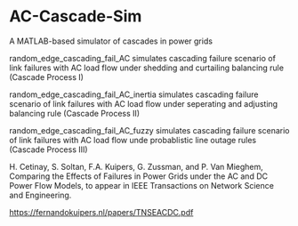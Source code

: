 # AC-Cascade-Sim
A MATLAB-based simulator of cascades in power grids

random_edge_cascading_fail_AC simulates  cascading failure scenario of link failures with AC load flow under shedding and curtailing balancing rule (Cascade Process I)

random_edge_cascading_fail_AC_inertia simulates  cascading failure scenario of link failures with AC load flow  under seperating and adjusting balancing rule (Cascade Process II)

random_edge_cascading_fail_AC_fuzzy simulates  cascading failure scenario of link failures with AC load flow unde probablistic line outage rules (Cascade Process III)

H. Cetinay, S. Soltan, F.A. Kuipers, G. Zussman, and P. Van Mieghem, Comparing the Effects of Failures in Power Grids under the AC and DC Power Flow Models, to appear in IEEE Transactions on Network Science and Engineering.

https://fernandokuipers.nl/papers/TNSEACDC.pdf
